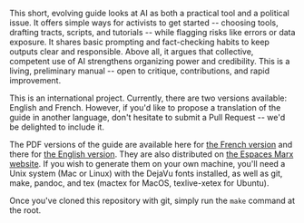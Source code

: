 This short, evolving guide looks at AI as both a practical tool and a political issue. It offers simple ways for activists to get started -- choosing tools, drafting tracts, scripts, and tutorials -- while flagging risks like errors or data exposure. It shares basic prompting and fact-checking habits to keep outputs clear and responsible. Above all, it argues that collective, competent use of AI strengthens organizing power and credibility. This is a living, preliminary manual -- open to critique, contributions, and rapid improvement.

This is an international project. Currently, there are two versions available: English and French. However, if you'd like to propose a translation of the guide in another language, don't hesitate to submit a Pull Request -- we'd be delighted to include it.

The PDF versions of the guide are available here for [the French version](https://github.com/espaces-marx/ai-radicals/releases/latest/download/guide_fr.pdf) and there for [the English version](https://github.com/espaces-marx/ai-radicals/releases/latest/download/guide_en.pdf). They are also distributed on [the Espaces Marx website](https://www.espaces-marx.eu/). If you wish to generate them on your own machine, you'll need a Unix system (Mac or Linux) with the DejaVu fonts installed, as well as git, make, pandoc, and tex (mactex for MacOS, texlive-xetex for Ubuntu).

Once you've cloned this repository with git, simply run the `make` command at the root.

